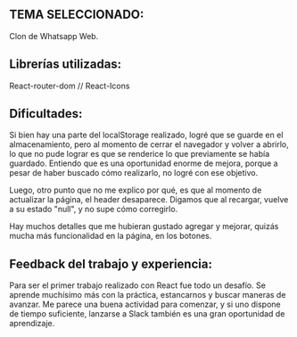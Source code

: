 ## TEMA SELECCIONADO: 
Clon de Whatsapp Web. 

## Librerías utilizadas: 
React-router-dom // React-Icons

## Dificultades: 
Si bien hay una parte del localStorage realizado, logré que se guarde en el almacenamiento, pero al momento de cerrar el navegador y volver a abrirlo, lo que no pude lograr es que se renderice lo que previamente se había guardado. Entiendo que es una oportunidad enorme de mejora, porque a pesar de haber buscado cómo realizarlo, no logré con ese objetivo.

Luego, otro punto que no me explico por qué, es que al momento de actualizar la página, el header desaparece. Digamos que al recargar, vuelve a su estado "null", y no supe cómo corregirlo.

Hay muchos detalles que me hubieran gustado agregar y mejorar, quizás mucha más funcionalidad en la página, en los botones. 

## Feedback del trabajo y experiencia: 
Para ser el primer trabajo realizado con React fue todo un desafío.
Se aprende muchísimo más con la práctica, estancarnos y buscar maneras de avanzar. Me parece una buena actividad para comenzar, y si uno dispone de tiempo suficiente, lanzarse a Slack también es una gran oportunidad de aprendizaje.